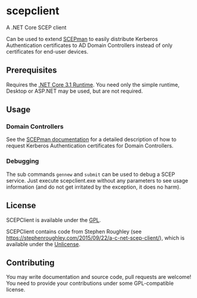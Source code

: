 # scepclient

A .NET Core SCEP client

Can be used to extend [SCEPman](https://www.scepman.com/) to easily distribute Kerberos Authentication certificates to AD Domain Controllers instead of only certificates for end-user devices.

## Prerequisites

Requires the [.NET Core 3.1 Runtime](https://dotnet.microsoft.com/download/dotnet-core/3.1). You need only the simple runtime, Desktop or ASP.NET may be used, but are not required. 

## Usage

### Domain Controllers

See the [SCEPman documentation](https://glueckkanja.gitbook.io/scepman/scepman-configuration/optional/domain-controller-certificates) for a detailed description of how to request Kerberos Authentication certificates for Domain Controllers.

### Debugging

The sub commands `gennew` and `submit` can be used to debug a SCEP service. Just execute scepclient.exe without any parameters to see usage information (and do not get irritated by the exception, it does no harm).

## License

SCEPClient is available under the [GPL](LICENSE).

SCEPClient contains code from Stephen Roughley (see https://stephenroughley.com/2015/09/22/a-c-net-scep-client/), which is available under the [Unlicense](https://unlicense.org/).

## Contributing

You may write documentation and source code, pull requests are welcome! You need to provide your contributions under some GPL-compatible license.